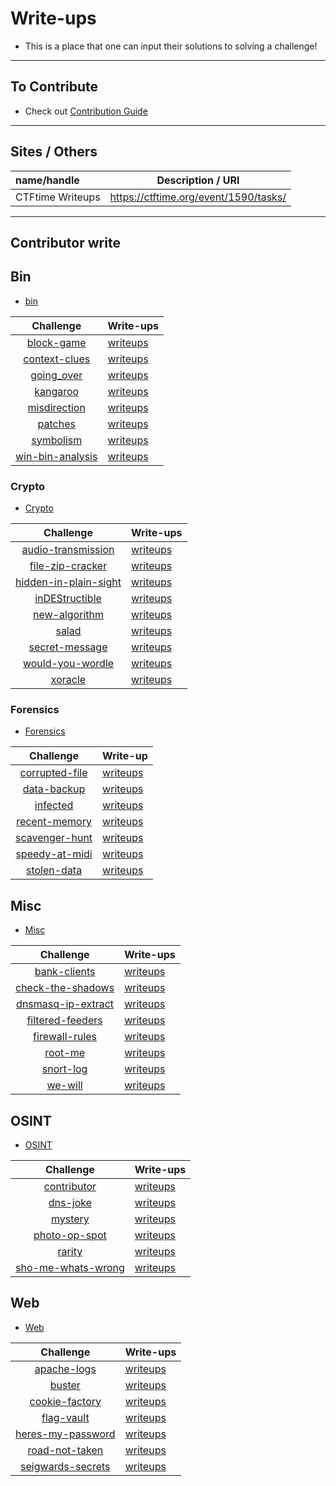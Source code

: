 # Write-ups
* This is a place that one can input their solutions to solving a challenge!

---

## To Contribute
* Check out [Contribution Guide](../.github/contributing.md)

---

## Sites / Others
<!-- Where anyone with websites will have the ctf -->
| name/handle | Description / URl 
| :--- | :--: 
| CTFtime Writeups | https://ctftime.org/event/1590/tasks/

---
## Contributor write
<!-- Standardization write-up section-->
## Bin
- [bin](../bin)

| Challenge | Write-ups
| :----: | :----
| [block-game](../bin/block-game) | [writeups](block-game)
| [context-clues](../bin/context-clues) | [writeups](context-clues)
| [going_over](../bin/going_over) | [writeups](going_over)
| [kangaroo](../bin/kangaroo) | [writeups](kangaroo)           
| [misdirection](../bin/misdirection) | [writeups](misdirection)
| [patches](../bin/patches) | [writeups](patches)
| [symbolism](../bin/symbolism) | [writeups](symbolism)
| [win-bin-analysis](../bin/win-bin-analysis) | [writeups](win-bin-analysis)

### Crypto 
- [Crypto](../crypto) 

| Challenge | Write-ups
| :----: | :----
| [audio-transmission](../crypto/audio-transmission) | [writeups](audio-transmission)
| [file-zip-cracker](../crypto/file-zip-cracker) | [writeups](file-zip-cracker)   
| [hidden-in-plain-sight](../crypto/hidden-in-plain-sight) | [writeups](hidden-in-plain-sight)
| [inDEStructible](../crypto/inDEStructible) | [writeups](inDEStructible)
| [new-algorithm](../crypto/new-algorithm) | [writeups](new-algorithm)
| [salad](../crypto/salad) | [writeups](salad)
| [secret-message](../crypto/secret-message) | [writeups](secret-message)
| [would-you-wordle](../crypto/would-you-wordle) | [writeups](would-you-wordle)   
| [xoracle](../crypto/xoracle) | [writeups](xoracle)


### Forensics
- [Forensics](../forensics)

| Challenge  | Write-up
| :--: | :--
| [corrupted-file](../forensics/corrupted-file) | [writeups](corrupted-file)
| [data-backup](../forensics/data-backup) | [writeups](data-backup)
| [infected](../forensics/infected) | [writeups](infected)
| [recent-memory](../forensics/recent-memory) | [writeups](recent-memory)   
| [scavenger-hunt](../forensics/scavenger-hunt) | [writeups](scavenger-hunt)
| [speedy-at-midi](../forensics/speedy-at-midi) | [writeups](speedy-at-midi)
| [stolen-data](../forensics/stolen-data) | [writeups](stolen-data)

## Misc
- [Misc](../misc)

| Challenge | Write-ups
| :----: | :----
| [bank-clients](../misc/bank-clients) | [writeups](bank-clients)
| [check-the-shadows](../misc/check-the-shadows) | [writeups](check-the-shadows)
| [dnsmasq-ip-extract](../misc/dnsmasq-ip-extract) | [writeups](dnsmasq-ip-extract)
| [filtered-feeders](../misc/filtered-feeders) | [writeups](filtered-feeders)     
| [firewall-rules](../misc/firewall-rules) | [writeups](firewall-rules)
| [root-me](../misc/root-me) | [writeups](root-me)
| [snort-log](../misc/snort-log) | [writeups](snort-log)
| [we-will](../misc/we-will) | [writeups](we-will)


## OSINT
- [OSINT](../osint)

| Challenge | Write-ups
| :----: | :----
| [contributor](../osint/contributor) | [writeups](contributor)
| [dns-joke](../osint/dns-joke) | [writeups](dns-joke)
| [mystery](../osint/mystery) | [writeups](mystery)
| [photo-op-spot](../osint/photo-op-spot) | [writeups](photo-op-spot)
| [rarity](../osint/rarity) | [writeups](rarity)
| [sho-me-whats-wrong](../osint/sho-me-whats-wrong) | [writeups](sho-me-whats-wrong)


## Web
* [Web](../web)

| Challenge | Write-ups
| :----: | :----
| [apache-logs](../web/apache-logs) | [writeups](apache-logs)
| [buster](../web/buster) | [writeups](buster)
| [cookie-factory](../web/cookie-factory) | [writeups](cookie-factory)
| [flag-vault](../web/flag-vault) | [writeups](flag-vault)
| [heres-my-password](../web/heres-my-password) | [writeups](heres-my-password)   
| [road-not-taken](../web/road-not-taken) | [writeups](road-not-taken)
| [seigwards-secrets](../web/seigwards-secrets) | [writeups](seigwards-secrets) 


<!-- 
Works in Bash

# Get Challenge Names in Directories and outputs them to file
ls ../{CATEGORY} -l | grep '^d' | awk '{print $9}' | sed 's/.$//' > {CATEGORY}

ex. 
ls ../forensics/ -l | awk '{print $9}' | sed 's/.$//' > forensics

-----

# Get writeup format by category
category={CATEGORY}; while read -r chal; do printf "| [$chal](../$category/$chal) | [writeups]($chal)\n"; done < $category

ex.
category=bin; while read -r chal; do printf "| [$chal](../$category/$chal) | [writeups]($chal)\n"; done < $category

---

# make directory for all challenges
mkdir `cat bin crypto forensics misc osint web`

# add .keep file to all challenges
for dir in `ls -l | grep '^d' | awk '{print $9}'`; do cd $dir; touch .keep; cd ..; done

--> 
